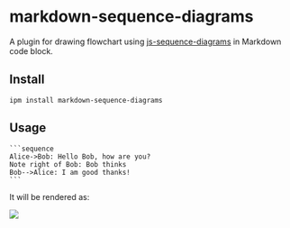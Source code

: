 # markdown-sequence-diagrams

A plugin for drawing flowchart using [js-sequence-diagrams](https://bramp.github.io/js-sequence-diagrams/) in Markdown code block.

## Install

```shell
ipm install markdown-sequence-diagrams
```

## Usage

    ```sequence
    Alice->Bob: Hello Bob, how are you?
    Note right of Bob: Bob thinks
    Bob-->Alice: I am good thanks!
    ```

It will be rendered as:

![](https://github.com/inkdropapp/inkdrop-markdown-sequence-diagrams/raw/master/docs/images/example-01.png)
